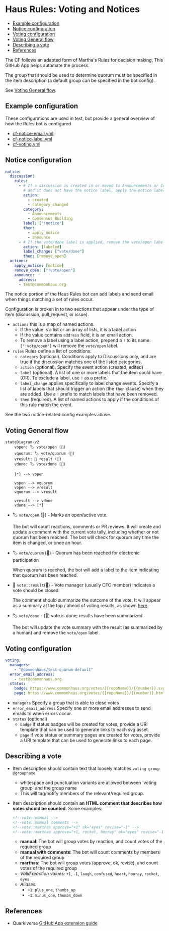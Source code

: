 # Haus Rules: Voting and Notices

- [Example configuration](#example-configuration)
- [Notice configuration](#notice-configuration)
- [Voting configuration](#voting-configuration)
- [Voting General flow](#voting-general-flow)
- [Describing a vote](#describing-a-vote)
- [References](#references)

The CF follows an adapted form of Martha's Rules for decision making. This GitHub App helps automate the process.

The group that should be used to determine quorum must be specified in the item description (a default group can be specified in the bot config).

See [Voting General flow](#voting-general-flow).

## Example configuration

These configurations are used in test, but provide a general overview of how the Rules bot is configured

- [cf-notice-email.yml](src/test/resources/cf-notice-email.yml)
- [cf-notice-label.yml](src/test/resources/cf-notice-label.yml)
- [cf-voting.yml](src/test/resources/cf-voting.yml)

## Notice configuration

```yaml
notice:
  discussion:
    rules:
      - # If a discussion is created in or moved to Announcements or Consensus Building
        # and it does not have the notice label, apply the notice label
        action:
          - created
          - category_changed
        category:
          - Announcements
          - Consensus Building
        label: ["!notice"]
        then:
          - apply_notice
          - announce
      - # If the vote/done label is applied, remove the vote/open label
        action: [labeled]
        label_change: ["vote/done"]
        then: [remove_open]
  actions:
    apply_notice: [notice]
    remove_open: ["!vote/open"]
    announce:
      address:
      - test@commonhaus.org
```

The notice portion of the Haus Rules bot can add labels and send email when things matching a set of rules occur.

Configuration is broken in to two sections that appear under the type of item (discussion, pull_request, or issue).

- `actions` this is a map of named actions.
    - If the value is a list or an array of lists, it is a label action
    - If the value contains `address` field, it is an email action.
    - To remove a label using a label action, prepend a `!` to its name: `["!vote/open"]` will remove the `vote/open` label.
- `rules` Rules define a list of conditions.
    - `category` (optional). Conditions apply to Discussions only, and are true if the discussion matches one of the listed categories.
    - `action` (optional). Specify the event action (created, edited)
    - `label` (optional). A list of one or more labels that the item could have (OR). To exclude a label, use `!` as a prefix.
    - `label_change` applies specifically to label change events. Specify a list of labels that should trigger an action (the `then` clause) when they are added. Use a `!` prefix to match labels that have been removed.
    - `then` (required). A list of named actions to apply if the conditions of this rule match the event.

See the two notice-related config examples above.

## Voting General flow

```mermaid
stateDiagram-v2
    vopen: 🏷️ vote/open (👤)
    vquorum: 🏷️ vote/quorum (🤖)
    vresult: 📝 result (👤)
    vdone: 🏷️ vote/done (🤖)

    [*] --> vopen

    vopen --> vquorum
    vopen --> vresult
    vquorum --> vresult
    
    vresult --> vdone
    vdone --> [*]
```

- 🏷️ `vote/open` (👤) - Marks an open/active vote.

    The bot will count reactions, comments or PR reviews. It will create and update a comment with the current vote tally, including whether or not quorum has been reached. The bot will check for quorum any time the item is changed, or once an hour.

- 🏷️ `vote/quorum` (🤖) - Quorum has been reached for electronic participation

    When quorum is reached, the bot will add a label to the item indicating that quorum has been reached.

- 💬 `vote::result`(👤) - Vote manager (usually CFC member) indicates a vote should be closed

    The comment should summarize the outcome of the vote. It will appear as a summary at the top / ahead of voting results, as shown [here](https://www.commonhaus.org/votes/commonhaus/foundation/147.html).

- 🏷️ `vote/done` - (🤖) vote is done; results have been summarized

    The bot will update the vote summary with the result (as summarized by a human) and remove the `vote/open` label.

## Voting configuration

```yaml
voting:
  managers:
    - "@commonhaus/test-quorum-default"
  error_email_address:
    - test@commonhaus.org
  status:
    badge: https://www.commonhaus.org/votes/{{repoName}}/{{number}}.svg
    page: https://www.commonhaus.org/votes/{{repoName}}/{{number}}.html
```

- `managers` Specify a group that is able to close votes
- `error_email_address` Specify one or more email addresses to send emails to when errors occur.
- `status` (optional)
    - `badge` if status badges will be created for votes, provide a URI template that can be used to generate links to each svg asset.
    - `page` if vote status or summary pages are created for votes, provide a URI template that can be used to generate links to each page.

## Describing a vote

- Item description should contain text that loosely matches `voting group @groupname`
    - whitespace and punctuation variants are allowed between 'voting group' and the group name
    - This will tag/notify members of the relevant/required group.
- Item description should contain **an HTML comment that describes how votes should be counted**. Some examples:

    ```md
    <!--vote::manual -->
    <!--vote::manual comments -->
    <!--vote::marthas approve="+1" ok="eyes" revise="-1" -->
    <!--vote::marthas approve="+1, rocket, hooray" ok="eyes" revise="-1, confused" -->
    ```

    - **manual**: The bot will group votes by reaction, and count votes of the required group
    - **manual with comments**: The bot will count comments by members of the required group
    - **marthas**: The bot will group votes (approve, ok, revise), and count votes of the required group
    - *Valid reaction values:* `+1`, `-1`, `laugh`, `confused`, `heart`, `hooray`, `rocket`, `eyes`  
    - *Aliases:*
        - `+1`: `plus_one`, `thumbs_up`
        - `-1`: `minus_one`, `thumbs_down`

## References

- Quarkiverse [GitHub App extension guide](https://quarkiverse.github.io/quarkiverse-docs/quarkus-github-app/dev/index.html)
